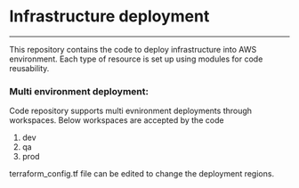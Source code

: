 # Infrastructure deployment 
--------------------------
This repository contains the code to deploy infrastructure into AWS environment. Each type of resource is set up using modules for code reusability.

### Multi environment deployment:
Code repository supports multi evnironment deployments through workspaces. Below workspaces are accepted by the code

1. dev
2. qa
3. prod

terraform_config.tf file can be edited to change the deployment regions.